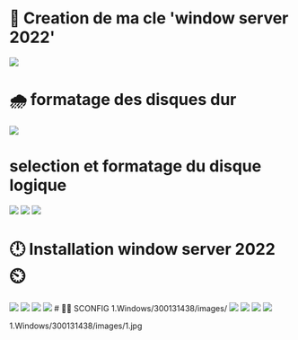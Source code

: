 # 🔑 Creation de ma cle 'window server 2022'
<img src=images/20230525_105051.jpg width='' height='' > </img>
# 🌧️ formatage des disques dur
<img src=images/IMG-20230606-WA0036.jpg width='' height='' > </img>
# selection et formatage du disque logique
<img src=images/IMG-20230606-WA0002.jpg width='' height='' > </img>
<img src=images/IMG-20230606-WA0018.jpg width='' height='' > </img>
<img src=images/IMG-20230606-WA0031.jpg width='' height='' > </img>
# 🕛 Installation window server 2022 ⏲️
<img src=images/IMG-20230606-WA0020.jpg width='' height='' > 
<img src=images/IMG-20230606-WA0006.jpg width='' height='' >
<img src=images/IMG-20230606-WA0011.jpg width='' height='' >
<img src=images/IMG-20230606-WA0040.jpg width='' height='' >
#  👨‍🏫 SCONFIG
1.Windows/300131438/images/
<img src=images/1.jpg width='' height='' > 
<img src=images/2 I.jpg width='' height='' >
<img src=images/3.jpg width='' height='' >
<img src=images/4.jpg width='' height='' >

1.Windows/300131438/images/1.jpg
